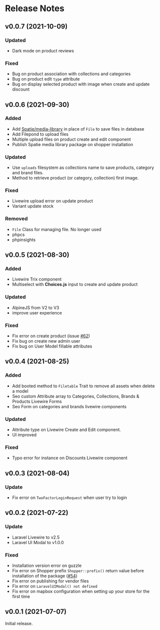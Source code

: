 # Release Notes

## v0.0.7 (2021-10-09)

### Updated
- Dark mode on product reviews

### Fixed
- Bug on product association with collections and categories
- Bug on product edit `type` attribute
- Bug on display selected product with image when create and update discount

## v0.0.6 (2021-09-30)

### Added
- Add [Spatie/media-library](https://spatie.be/docs/laravel-medialibrary/v9/introduction) in place of `File` to save files in database
- Add Filepond to upload files
- Multiple upload files on product create and edit component
- Publish Spatie media library package on shopper installation

### Updated
- Use `uploads` filesystem as collections name to save products, category and brand files.
- Method to retrieve product (or category, collection) first image.

### Fixed
- Livewire upload error on update product
- Variant update stock

### Removed
- `File` Class for managing file. No longer used
- phpcs
- phpinsights

## v0.0.5 (2021-08-30)

### Added
- Livewire Trix component
- Multiselect with **Choices.js** input to create and update product

### Updated
- AlpineJS from V2 to V3
- improve user experience

### Fixed
- Fix error on create product (issue [#62](https://github.com/shopperlabs/framework/issues/62))
- Fix bug on create new admin user
- Fix bug on User Model fillable attributes

## v0.0.4 (2021-08-25)

### Added
- Add booted method to `Filetable` Trait to remove all assets when delete a model
- Seo custom Attribute array to Categories, Collections, Brands & Products Livewire Forms
- Seo Form on categories and brands livewire components

### Updated
- Attribute type on Livewire Create and Edit component.
- UI improved

### Fixed
- Typo error for instance on Discounts Livewire component

## v0.0.3 (2021-08-04)

### Update
- Fix error on `TwoFactorLoginRequest` when user try to login

## v0.0.2 (2021-07-22)

### Update
- Laravel Livewire to v2.5
- Laravel UI Modal to v1.0.0

### Fixed
- Installation version error on guzzle
- Fix error on Shopper prefix `Shopper::prefix()` return value before installation of the package ([#54](https://github.com/shopperlabs/framework/pull/54))
- Fix error on publishing for vendor files
- Fix error on `LaravelUIModal() not defined`
- Fix error on mapbox configuration when setting up your store for the first time

## v0.0.1 (2021-07-07)

Initial release.
